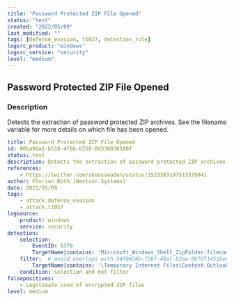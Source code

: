 ```yaml
---
title: "Password Protected ZIP File Opened"
status: "test"
created: "2022/05/09"
last_modified: ""
tags: [defense_evasion, t1027, detection_rule]
logsrc_product: "windows"
logsrc_service: "security"
level: "medium"
---
```


## Password Protected ZIP File Opened

### Description

Detects the extraction of password protected ZIP archives. See the filename variable for more details on which file has been opened.

```yml
title: Password Protected ZIP File Opened
id: 00ba9da1-b510-4f6b-b258-8d338836180f
status: test
description: Detects the extraction of password protected ZIP archives. See the filename variable for more details on which file has been opened.
references:
    - https://twitter.com/sbousseaden/status/1523383197513379841
author: Florian Roth (Nextron Systems)
date: 2022/05/09
tags:
    - attack.defense_evasion
    - attack.t1027
logsource:
    product: windows
    service: security
detection:
    selection:
        EventID: 5379
        TargetName|contains: 'Microsoft_Windows_Shell_ZipFolder:filename'
    filter:  # avoid overlaps with 54f0434b-726f-48a1-b2aa-067df14516e4
        TargetName|contains: '\Temporary Internet Files\Content.Outlook'
    condition: selection and not filter
falsepositives:
    - Legitimate used of encrypted ZIP files
level: medium

```
